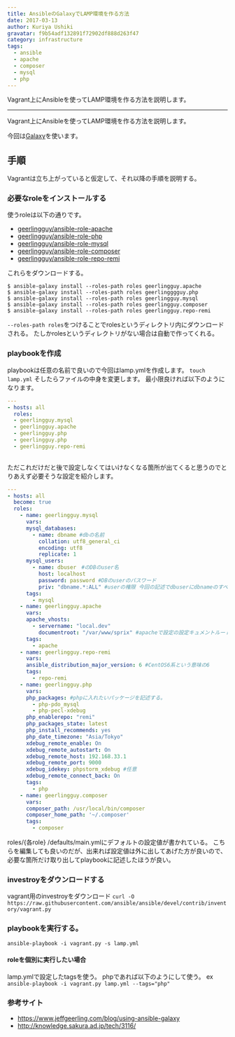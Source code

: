 ```yaml
---
title: AnsibleのGalaxyでLAMP環境を作る方法
date: 2017-03-13
author: Kuriya Ushiki
gravatar: f9b54adf132891f72902df888d263f47
category: infrastructure
tags:
  - ansible
  - apache
  - composer
  - mysql
  - php
---
```


Vagrant上にAnsibleを使ってLAMP環境を作る方法を説明します。

---

Vagrant上にAnsibleを使ってLAMP環境を作る方法を説明します。

今回は[Galaxy](https:/galaxy.ansible.com)を使います。

## 手順

Vagrantは立ち上がっていると仮定して、それ以降の手順を説明する。

### 必要なroleをインストールする

使うroleは以下の通りです。
* [geerlingguy/ansible-role-apache](https://github.com/geerlingguy/ansible-role-apache)
* [geerlingguy/ansible-role-php](https://github.com/geerlingguy/ansible-role-php)
* [geerlingguy/ansible-role-mysql](https://github.com/geerlingguy/ansible-role-mysql)
* [geerlingguy/ansible-role-composer](https://github.com/geerlingguy/ansible-role-composer)
* [geerlingguy/ansible-role-repo-remi](https://github.com/geerlingguy/ansible-role-repo-remi)

これらをダウンロードする。
```
$ ansible-galaxy install --roles-path roles geerlingguy.apache
$ ansible-galaxy install --roles-path roles geerlingggguy.php
$ ansible-galaxy install --roles-path roles geerlingguy.mysql
$ ansible-galaxy install --roles-path roles geerlingguy.composer
$ ansible-galaxy install --roles-path roles geerlingguy.repo-remi
```

`--roles-path roles`をつけることでrolesというディレクトリ内にダウンロードされる。
たしかrolesというディレクトリがない場合は自動で作ってくれる。

### playbookを作成

playbookは任意の名前で良いので今回はlamp.ymlを作成します。
`touch lamp.yml`
そしたらファイルの中身を変更します。
最小限良ければ以下のようになります。


```yaml
---
- hosts: all
  roles:
  - geerlingguy.mysql
  - geerlingguy.apache
  - geerlingguy.php
  - geerlingguy.php
  - geerlingguy.repo-remi
  
```

ただこれだけだと後で設定しなくてはいけなくなる箇所が出てくると思うのでとりあえず必要そうな設定を紹介します。

```yaml
---
- hosts: all
  become: true
  roles:
    - name: geerlingguy.mysql
      vars:
      mysql_databases:
        - name: dbname #dbの名前
          collation: utf8_general_ci
          encoding: utf8
          replicate: 1
      mysql_users:
        - name: dbuser　#のDBのuser名
          host: localhost
          password: password #DBのuserのパスワード
          priv: "dbname.*:ALL" #userの権限 今回の記述でdbuserにdbnameのすべての権限を付与する
      tags:
        - mysql
    - name: geerlingguy.apache
      vars:
      apache_vhosts:
        - servername: "local.dev"
          documentroot: "/var/www/sprix" #apacheで設定の設定キュメントルートの設定
      tags:
        - apache
    - name: geerlingguy.repo-remi
      vars:
      ansible_distribution_major_version: 6 #CentOS6系という意味の6
      tags:
        - repo-remi
    - name: geerlingguy.php
      vars:
      php_packages: #phpに入れたいパッケージを記述する。
        - php-pdo_mysql
        - php-pecl-xdebug
      php_enablerepo: "remi"
      php_packages_state: latest
      php_install_recommends: yes
      php_date_timezone: "Asia/Tokyo"
      xdebug_remote_enable: On
      xdebug_remote_autostart: On
      xdebug_remote_host: 192.168.33.1
      xdebug_remote_port: 9000
      xdebug_idekey: phpstorm_xdebug #任意
      xdebug_remote_connect_back: On
      tags:
        - php
    - name: geerlingguy.composer
      vars:
      composer_path: /usr/local/bin/composer
      composer_home_path: '~/.composer'
      tags:
        - composer
```

roles/{各role} /defaults/main.ymlにデフォルトの設定値が書かれている。
こちらを編集しても良いのだが、出来れば設定値は外に出してあげた方が良いので、必要な箇所だけ取り出してplaybookに記述したほうが良い。

### investroyをダウンロードする

vagrant用のinvestroyをダウンロード
`curl -O https://raw.githubusercontent.com/ansible/ansible/devel/contrib/inventory/vagrant.py`

### playbookを実行する。
`ansible-playbook -i vagrant.py -s lamp.yml`

#### roleを個別に実行したい場合
lamp.ymlで設定したtagsを使う。
phpであれば以下のようにして使う。
ex
`ansible-playbook -i vagrant.py lamp.yml --tags="php"`


### 参考サイト
* https://www.jeffgeerling.com/blog/using-ansible-galaxy
* http://knowledge.sakura.ad.jp/tech/3116/